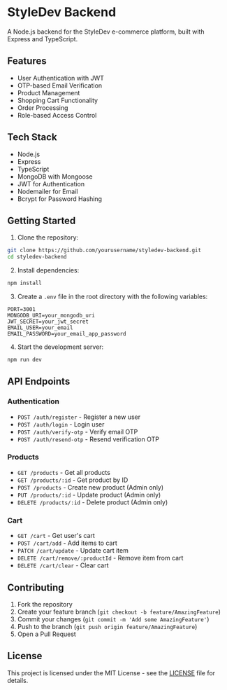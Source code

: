 # StyleDev Backend

A Node.js backend for the StyleDev e-commerce platform, built with Express and TypeScript.

## Features

- User Authentication with JWT
- OTP-based Email Verification
- Product Management
- Shopping Cart Functionality
- Order Processing
- Role-based Access Control

## Tech Stack

- Node.js
- Express
- TypeScript
- MongoDB with Mongoose
- JWT for Authentication
- Nodemailer for Email
- Bcrypt for Password Hashing

## Getting Started

1. Clone the repository:

```bash
git clone https://github.com/yourusername/styledev-backend.git
cd styledev-backend
```

2. Install dependencies:

```bash
npm install
```

3. Create a `.env` file in the root directory with the following variables:

```env
PORT=3001
MONGODB_URI=your_mongodb_uri
JWT_SECRET=your_jwt_secret
EMAIL_USER=your_email
EMAIL_PASSWORD=your_email_app_password
```

4. Start the development server:

```bash
npm run dev
```

## API Endpoints

### Authentication

- `POST /auth/register` - Register a new user
- `POST /auth/login` - Login user
- `POST /auth/verify-otp` - Verify email OTP
- `POST /auth/resend-otp` - Resend verification OTP

### Products

- `GET /products` - Get all products
- `GET /products/:id` - Get product by ID
- `POST /products` - Create new product (Admin only)
- `PUT /products/:id` - Update product (Admin only)
- `DELETE /products/:id` - Delete product (Admin only)

### Cart

- `GET /cart` - Get user's cart
- `POST /cart/add` - Add items to cart
- `PATCH /cart/update` - Update cart item
- `DELETE /cart/remove/:productId` - Remove item from cart
- `DELETE /cart/clear` - Clear cart

## Contributing

1. Fork the repository
2. Create your feature branch (`git checkout -b feature/AmazingFeature`)
3. Commit your changes (`git commit -m 'Add some AmazingFeature'`)
4. Push to the branch (`git push origin feature/AmazingFeature`)
5. Open a Pull Request

## License

This project is licensed under the MIT License - see the [LICENSE](LICENSE) file for details.
